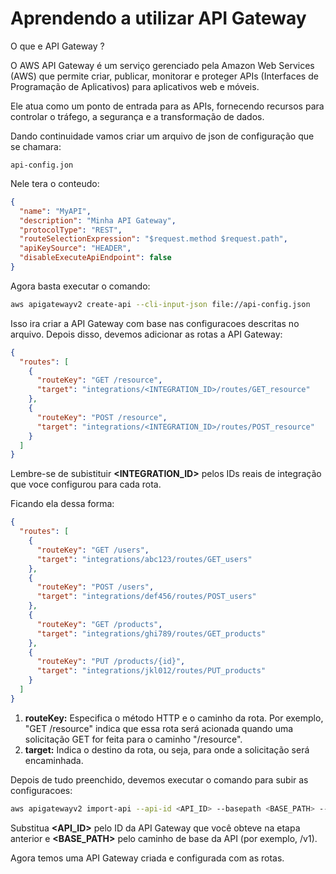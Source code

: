 # Aprendendo a utilizar API Gateway

O que e API Gateway ?

O AWS API Gateway é um serviço gerenciado pela Amazon Web Services (AWS) que permite criar, 
publicar, monitorar e proteger APIs (Interfaces de Programação de Aplicativos) 
para aplicativos web e móveis.

Ele atua como um ponto de entrada para as APIs, fornecendo recursos para controlar o tráfego, 
a segurança e a transformação de dados.

Dando continuidade vamos criar um arquivo de json de configuração que se chamara:

``api-config.jon``

Nele tera o conteudo:

```json
{
  "name": "MyAPI",
  "description": "Minha API Gateway",
  "protocolType": "REST",
  "routeSelectionExpression": "$request.method $request.path",
  "apiKeySource": "HEADER",
  "disableExecuteApiEndpoint": false
}
```
Agora basta executar o comando:

```bash
aws apigatewayv2 create-api --cli-input-json file://api-config.json
```

Isso ira criar a API Gateway com base nas configuracoes descritas no arquivo. Depois disso,
devemos adicionar as rotas a API Gateway:

```json
{
  "routes": [
    {
      "routeKey": "GET /resource",
      "target": "integrations/<INTEGRATION_ID>/routes/GET_resource"
    },
    {
      "routeKey": "POST /resource",
      "target": "integrations/<INTEGRATION_ID>/routes/POST_resource"
    }
  ]
}
```
Lembre-se de subistituir **<INTEGRATION_ID>** pelos IDs reais de integração que voce configurou
para cada rota.

Ficando ela dessa forma:

```json
{
  "routes": [
    {
      "routeKey": "GET /users",
      "target": "integrations/abc123/routes/GET_users"
    },
    {
      "routeKey": "POST /users",
      "target": "integrations/def456/routes/POST_users"
    },
    {
      "routeKey": "GET /products",
      "target": "integrations/ghi789/routes/GET_products"
    },
    {
      "routeKey": "PUT /products/{id}",
      "target": "integrations/jkl012/routes/PUT_products"
    }
  ]
}
```

1. **routeKey:**  Especifica o método HTTP e o caminho da rota. Por exemplo, "GET /resource" indica 
que essa rota será acionada quando uma solicitação GET for feita para o caminho "/resource".
2. **target:**  Indica o destino da rota, ou seja, para onde a solicitação será encaminhada.


Depois de tudo preenchido, devemos executar o comando para subir as configuracoes:

```bash
aws apigatewayv2 import-api --api-id <API_ID> --basepath <BASE_PATH> --body file://routes-config.json
```

Substitua **<API_ID>** pelo ID da API Gateway que você obteve na etapa anterior e **<BASE_PATH>** pelo 
caminho de base da API (por exemplo, /v1).

Agora temos uma API Gateway criada e configurada com as rotas.
